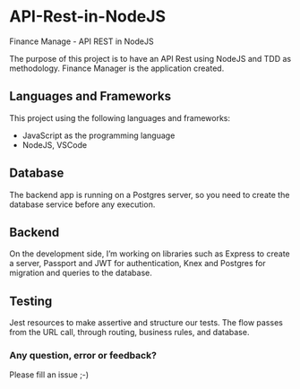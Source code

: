 # API-Rest-in-NodeJS
Finance Manage - API REST in NodeJS

The purpose of this project is to have an API Rest using NodeJS and TDD as methodology. Finance Manager is the application created.

## Languages and Frameworks
This project using the following languages and frameworks:
* JavaScript as the programming language
* NodeJS, VSCode

## Database
The backend app is running on a Postgres server, so you need to create the database service before any execution.

## Backend
On the development side, I’m working on libraries such as Express to create a server, Passport and JWT for authentication, Knex and Postgres for migration and queries to the database.

## Testing
Jest resources to make assertive and structure our tests. The flow passes from the URL call, through routing, business rules, and database.

### Any question, error or feedback?
Please fill an issue ;-)
